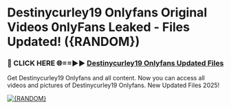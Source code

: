 # Destinycurley19 Onlyfans Original Videos 0nlyFans Leaked - Files Updated! ({RANDOM})

<h3>🔴 CLICK HERE 🌐==►► <a href="https://betterlinks.top/A2PfLJ" rel="nofollow">Destinycurley19 Onlyfans Updated Files</a></h3>

Get Destinycurley19 Onlyfans and all content. Now you can access all videos and pictures of Destinycurley19 Onlyfans. New Updated Files 2025!

[![{RANDOM}](https://i.imgur.com/ppqm5kG.gif)](https://betterlinks.top/A2PfLJ)
